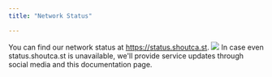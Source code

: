```yaml
---
title: "Network Status"

---
```

You can find our network status at https://status.shoutca.st.
![](https://images.shoutca.st/zLpCIQrMSKqFbi3t8eAH_FFYvdlt.png)
In case even status.shoutca.st is unavailable, we'll provide service updates through social media and this documentation page.
